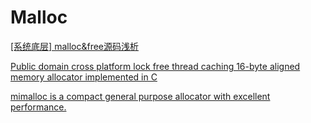 # Malloc

[[系统底层] malloc&free源码浅析](https://www.52pojie.cn/thread-1788505-1-1.html)

[Public domain cross platform lock free thread caching 16-byte aligned memory allocator implemented in C](https://github.com/mjansson/rpmalloc)

[mimalloc is a compact general purpose allocator with excellent performance.](https://github.com/microsoft/mimalloc)
